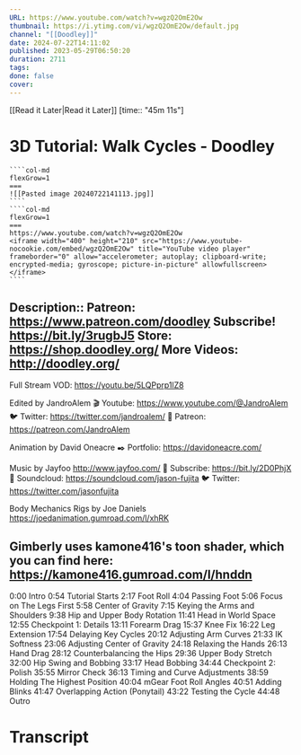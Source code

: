 ```yaml
---
URL: https://www.youtube.com/watch?v=wgzQ2OmE2Ow
thumbnail: https://i.ytimg.com/vi/wgzQ2OmE2Ow/default.jpg
channel: "[[Doodley]]"
date: 2024-07-22T14:11:02
published: 2023-05-29T06:50:20
duration: 2711
tags: 
done: false
cover: 
---
```

[[Read it Later|Read it Later]] [time:: "45m 11s"]
# 3D Tutorial: Walk Cycles - Doodley
`````col
````col-md
flexGrow=1
===
![[Pasted image 20240722141113.jpg]]
````
````col-md
flexGrow=1
===
https://www.youtube.com/watch?v=wgzQ2OmE2Ow
<iframe width="400" height="210" src="https://www.youtube-nocookie.com/embed/wgzQ2OmE2Ow" title="YouTube video player" frameborder="0" allow="accelerometer; autoplay; clipboard-write; encrypted-media; gyroscope; picture-in-picture" allowfullscreen></iframe>
````
`````
Description:: Patreon: https://www.patreon.com/doodley
Subscribe!  https://bit.ly/3rugbJ5
Store: https://shop.doodley.org/
More Videos: http://doodley.org/
--------------------------------------------------------------------------------------------------------------------------
Full Stream VOD: https://youtu.be/5LQPprp1lZ8

Edited by JandroAlem
🎬 Youtube: https://www.youtube.com/@JandroAlem
🐦 Twitter: https://twitter.com/jandroalem/
🧡 Patreon: https://patreon.com/JandroAlem

Animation by David Oneacre
✒️ Portfolio: https://davidoneacre.com/

Music by Jayfoo
http://www.jayfoo.com/
📼  Subscribe: https://bit.ly/2D0PhjX
🎵 Soundcloud: https://soundcloud.com/jason-fujita
🐦 Twitter: https://twitter.com/jasonfujita

Body Mechanics Rigs by Joe Daniels
https://joedanimation.gumroad.com/l/xhRK

Gimberly uses kamone416's toon shader, which you can find here:
https://kamone416.gumroad.com/l/hnddn
--------------------------------------------------------------------------------------------------------------------------
0:00 Intro
0:54 Tutorial Starts
2:17 Foot Roll
4:04 Passing Foot
5:06 Focus on The Legs First
5:58 Center of Gravity
7:15 Keying the Arms and Shoulders
9:38 Hip and Upper Body Rotation
11:41 Head in World Space
12:55 Checkpoint 1: Details
13:11 Forearm Drag
15:37 Knee Fix
16:22 Leg Extension
17:54 Delaying Key Cycles
20:12 Adjusting Arm Curves
21:33 IK Softness
23:06 Adjusting Center of Gravity
24:18 Relaxing the Hands
26:13 Hand Drag
28:12 Counterbalancing the Hips
29:36 Upper Body Stretch
32:00 Hip Swing and Bobbing
33:17 Head Bobbing
34:44 Checkpoint 2: Polish
35:55 Mirror Check
36:13 Timing and Curve Adjustments
38:59 Holding The Highest Position
40:04 mGear Foot Roll Angles
40:51 Adding Blinks
41:47 Overlapping Action (Ponytail)
43:22 Testing the Cycle
44:48 Outro
# Transcript